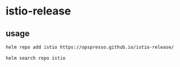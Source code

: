 # istio-release

## usage

```bash
helm repo add istio https://opspresso.github.io/istio-release/

helm search repo istio
```
